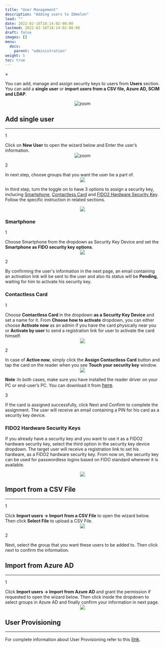 ```yaml
---
title: "User Management"
description: "Adding users to IDmelon"
lead: ""
date: 2022-02-16T18:14:02-08:00
lastmod: 2022-02-16T18:14:02-08:00
draft: false
images: []
menu:
  docs:
    parent: "administration"
weight: 5
toc: true
---
```


<div id="_modal" class="modal">
  <span class="close">&times;</span>
  <img class="modal-content" id="img01">
</div>

You can add, manage and assign security keys to users from **Users** section. You can add a **single user** or **import users from a CSV file, Azure AD, SCIM and LDAP**.

<div align="center">
    <img src="/images/vendor/Panel/users.png" id="_img" class="doc-img-frame" alt="zoom">
</div>

## Add single user

<hr class="hr-line">

<div class="step-row-container">
  <div class="step-column step-count-size">
    <p class="step-counter">1</p>
  </div>
  <div class="card-column">
    <div class="step-text" >
      <div class="card-body">
        <p style="margin-bottom: 0">Click on <span style="font-weight:bold">New User</span> to open the wizard below and Enter the user’s information.</p>
      </div>
    </div>
  </div>
</div>

<div align="center" style="margin-top: 0">
    <img src="/images/vendor/Panel/adduser/add_new_user_1.png" id="_img" class="doc-img-frame" alt="zoom" style="margin-top: 0">
</div>

<div class="step-row-container">
  <div class="step-column step-count-size">
    <p class="step-counter">2</p>
  </div>
  <div class="card-column">
    <div class="step-text" >
      <div class="card-body">
        <p style="margin-bottom: 0">In next step, choose groups that you want the user be a part of.</p>
      </div>
    </div>
  </div>
</div>

<div align="center">
    <img src="/images/vendor/Panel/adduser/add_new_user_2.png" class="doc-img-frame" id="_img" style="margin-top: 0">
</div>

In third step, turn the toggle on to have 3 options to assign a security key, inclucing [Smartphone](#smartphone), [Contactless Card](#contactless-card) and [FIDO2 Hardware Security Key](#hardware-security-keys). Follow the specific instruction in related sections.

<div align="center">
    <img src="/images/vendor/Panel/adduser/add_new_user_3-1.png" class="doc-img-frame" id="_img" style="margin-top: 0">
</div>

### Smartphone

<div class="step-row-container">
  <div class="step-column step-count-size">
    <p class="step-counter">1</p>
  </div>
  <div class="card-column">
    <div class="step-text" >
      <div class="card-body">
        <p style="margin-bottom: 0">Choose Smartphone from the dropdown as Security Key Device and set the <span style="font-weight:bold">Smartphone as FIDO security key options</span>.
        </p>
      </div>
    </div>
  </div>
</div>

<div align="center">
    <img src="/images/vendor/Panel/adduser/add_new_user_3-2-1.png" class="doc-img-frame" id="_img" style="margin-top: 0">
</div>

<!-- <p class="note-body"><span style="font-weight:bold;">Note</span>: If administrator clicks on <span style="font-weight:bold;">Client PIN</span>, a PIN will be sent to the user's smarphone, and the PIN has to be entered to register the user.</p> -->

<div class="step-row-container">
  <div class="step-column step-count-size">
    <p class="step-counter">2</p>
  </div>
  <div class="card-column">
    <div class="step-text" >
      <div class="card-body">
        <p>By confirming the user's information in the next page, an email containing an activation link will be sent to the user and also its status will be <span style="font-weight:bold">Pending</span>, waiting for him to activate his security key.<br>
        </p>
      </div>
    </div>
  </div>
</div>

### Contactless Card

<div class="step-row-container">
  <div class="step-column step-count-size">
    <p class="step-counter">1</p>
  </div>
  <div class="card-column">
    <div class="step-text" >
      <div class="card-body">
        <p style="margin-bottom: 0">Choose <span style="font-weight:bold">Contactless Card</span> in the dropdown <span style="font-weight:bold">as a Security Key Device</span> and set a name for it. From <span style="font-weight:bold">Choose how to activate</span> dropdown, you can either choose <span style="font-weight:bold">Activate now</span> as an admin if you have the card physically near you or <span style="font-weight:bold">Activate by user</span> to send a registration link for user to activate the card himself.
        </p>
      </div>
    </div>
  </div>
</div>

<div align="center">
    <img src="/images/vendor/Panel/adduser/add_new_user_3-3-1.png" class="doc-img-frame" style="margin-top: 0">
</div>

<div class="step-row-container">
  <div class="step-column step-count-size">
    <p class="step-counter">2</p>
  </div>
  <div class="card-column">
    <div class="step-text" >
      <div class="card-body">
        <p style="margin-bottom: 0">In case of <span style="font-weight:bold">Active now</span>, simply click the <span style="font-weight:bold">Assign Contactless Card</span> button and tap the card on the reader when you see <span style="font-weight:bold">Touch your security key</span> window.<br>
        </p>
      </div>
    </div>
  </div>
</div>

<div align="center">
    <img src="/images/vendor/Panel/adduser/add_new_user_3-3-1-1.png" class="doc-img-frame" style="margin-top: 0">
</div>

<p class="note-body">
<span style="font-weight:bold;">Note </span>:In both cases, make sure you have installed the reader driver on your PC or end-user’s PC. You can download it from <a href="https://idmelon.com/docs/downloads" style="font-size:16px;">here</a>.
</p>

<div class="step-row-container">
  <div class="step-column step-count-size">
    <p class="step-counter">3</p>
  </div>
  <div class="card-column">
    <div class="step-text" >
      <div class="card-body">
        <p>If the card is assigned successfully, click Next and Confirm to complete the assignment. The user will receive an email containing a PIN for his card as a security key device.
        <br>
        </p>
      </div>
    </div>
  </div>
</div>

### FIDO2 Hardware Security Keys

If you already have a security key and you want to use it as a FIDO2 hardware security key, select the third option in the security key device dropdown. The target user will receive a registration link to set his hardware, as a FIDO2 hardware security key. From now on, the security key can be used for passwordless logins based on FIDO standard wherever it is available.

<div align="center">
    <img src="/images/vendor/Panel/adduser/add_new_user_3-4.png" class="doc-img-frame" style="margin-top: 0">
</div>

## Import from a CSV File

<hr class="hr-line">
<div class="step-row-container">
  <div class="step-column step-count-size">
    <p class="step-counter">1</p>
  </div>
  <div class="card-column">
    <div class="step-text" >
      <div class="card-body">
        <p style="margin-bottom: 0">Click <span style="font-weight:bold">Import users -> Import from a CSV File</span> to open the wizard below. Then click <span style="font-weight:bold">Select File</span> to upload a CSV File.
        </p>
      </div>
    </div>
  </div>
</div>

<div align="center">
    <img src="/images/vendor/Panel/adduser/add_new_user_csv_1.png" class="doc-img-frame" style="margin-top: 0">
</div>

<div class="step-row-container">
  <div class="step-column step-count-size">
    <p class="step-counter">2</p>
  </div>
  <div class="card-column">
    <div class="step-text" >
      <div class="card-body">
        <p>Next, select the group that you want these users to be added to. Then click next to confirm the information.
        </p>
      </div>
    </div>
  </div>
</div>

## Import from Azure AD

<hr class="hr-line">

<div class="step-row-container">
  <div class="step-column step-count-size">
    <p class="step-counter">1</p>
  </div>
  <div class="card-column">
    <div class="step-text" >
      <div class="card-body">
        <p style="margin-bottom: 0">Click <span style="font-weight:bold">Import users -> Import from Azure AD</span> and grant the permission if requested to open the wizard below. Then click inside the dropdown to select groups in Azure AD and finally confirm your information in next page.
        </p>
      </div>
    </div>
  </div>
</div>

<div align="center">
    <img src="/images/vendor/Panel/import_user_azure_1.png" class="doc-img-frame" style="margin-top: 0">
</div>

<!-- <div align="center">
    <img src="/images/vendor/gifs/import_from_AzureAD.gif" class="doc-img-frame">
</div> -->

## User Provisioning

<hr class="hr-line">

<p>For complete information about User Provisioning refer to this <a href="/docs/administration/userprovisioning/" style="font-size:16px;" target="_blank">link</a>.</p>
